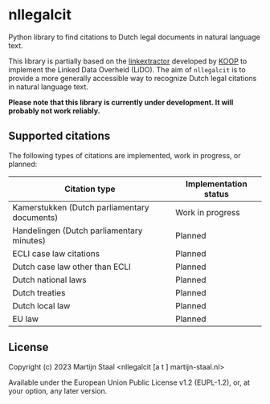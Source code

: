 # nllegalcit

Python library to find citations to Dutch legal documents in natural language text.

This library is partially based on the [linkextractor](https://gitlab.com/koop/ld/lx/linkextractor) developed by [KOOP](https://www.koopoverheid.nl/) to implement the Linked Data Overheid (LiDO). The aim of `nllegalcit` is to provide a more generally accessible way to recognize Dutch legal citations in natural language text.

**Please note that this library is currently under development. It will probably not work reliably.**

## Supported citations

The following types of citations are implemented, work in progress, or planned:

| Citation type | Implementation status |
|---------------|-----------------------|
| Kamerstukken (Dutch parliamentary documents)  | Work in progress      |
| Handelingen (Dutch parliamentary minutes)   | Planned               |
| ECLI case law citations  | Planned     |
| Dutch case law other than ECLI | Planned |
| Dutch national laws | Planned |
| Dutch treaties | Planned |
| Dutch local law | Planned |
| EU law | Planned |

## License

Copyright (c) 2023 Martijn Staal <nllegalcit [a t ] martijn-staal.nl>

Available under the European Union Public License v1.2 (EUPL-1.2), or, at your option, any later version.
